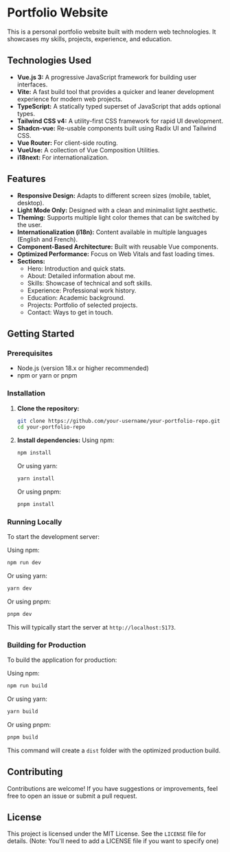 # Portfolio Website

This is a personal portfolio website built with modern web technologies. It showcases my skills, projects, experience, and education.

## Technologies Used

- **Vue.js 3:** A progressive JavaScript framework for building user interfaces.
- **Vite:** A fast build tool that provides a quicker and leaner development experience for modern web projects.
- **TypeScript:** A statically typed superset of JavaScript that adds optional types.
- **Tailwind CSS v4:** A utility-first CSS framework for rapid UI development.
- **Shadcn-vue:** Re-usable components built using Radix UI and Tailwind CSS.
- **Vue Router:** For client-side routing.
- **VueUse:** A collection of Vue Composition Utilities.
- **i18next:** For internationalization.

## Features

- **Responsive Design:** Adapts to different screen sizes (mobile, tablet, desktop).
- **Light Mode Only:** Designed with a clean and minimalist light aesthetic.
- **Theming:** Supports multiple light color themes that can be switched by the user.
- **Internationalization (i18n):** Content available in multiple languages (English and French).
- **Component-Based Architecture:** Built with reusable Vue components.
- **Optimized Performance:** Focus on Web Vitals and fast loading times.
- **Sections:**
    - Hero: Introduction and quick stats.
    - About: Detailed information about me.
    - Skills: Showcase of technical and soft skills.
    - Experience: Professional work history.
    - Education: Academic background.
    - Projects: Portfolio of selected projects.
    - Contact: Ways to get in touch.

## Getting Started

### Prerequisites

- Node.js (version 18.x or higher recommended)
- npm or yarn or pnpm

### Installation

1.  **Clone the repository:**
    ```bash
    git clone https://github.com/your-username/your-portfolio-repo.git
    cd your-portfolio-repo
    ```

2.  **Install dependencies:**
    Using npm:
    ```bash
    npm install
    ```
    Or using yarn:
    ```bash
    yarn install
    ```
    Or using pnpm:
    ```bash
    pnpm install
    ```

### Running Locally

To start the development server:

Using npm:
```bash
npm run dev
```
Or using yarn:
```bash
yarn dev
```
Or using pnpm:
```bash
pnpm dev
```

This will typically start the server at `http://localhost:5173`.

### Building for Production

To build the application for production:

Using npm:
```bash
npm run build
```
Or using yarn:
```bash
yarn build
```
Or using pnpm:
```bash
pnpm build
```

This command will create a `dist` folder with the optimized production build.

## Contributing

Contributions are welcome! If you have suggestions or improvements, feel free to open an issue or submit a pull request.

## License

This project is licensed under the MIT License. See the `LICENSE` file for details.
(Note: You'll need to add a LICENSE file if you want to specify one) 
